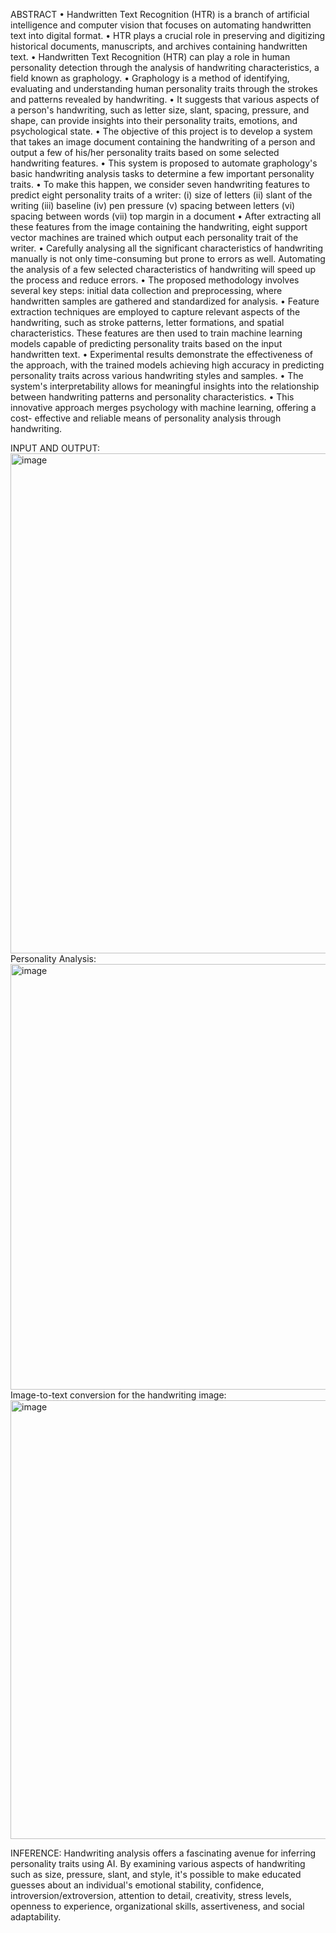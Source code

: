 ABSTRACT
• Handwritten Text Recognition (HTR) is a branch of artificial intelligence and computer vision that focuses on automating handwritten text into digital format.
• HTR plays a crucial role in preserving and digitizing historical documents, manuscripts, and archives containing handwritten text.
• Handwritten Text Recognition (HTR) can play a role in human personality detection through the analysis of handwriting characteristics, a field known as graphology.
• Graphology is a method of identifying, evaluating and understanding human personality traits through the strokes and patterns revealed by handwriting.
• It suggests that various aspects of a person's handwriting, such as letter size, slant, spacing, pressure, and shape, can provide insights into their personality traits, emotions, and psychological state.
• The objective of this project is to develop a system that takes an image document containing the handwriting of a person and output a few of his/her personality traits based on some selected handwriting features.
• This system is proposed to automate graphology's basic handwriting analysis tasks to determine a few important personality traits.
• To make this happen, we consider seven handwriting features to predict eight personality traits of a writer:
(i) size of letters
(ii) slant of the writing
(iii) baseline
(iv) pen pressure
(v) spacing between letters
(vi) spacing between words
(vii) top margin in a document
• After extracting all these features from the image containing the handwriting, eight support vector machines are trained which output each personality trait of the writer.
• Carefully analysing all the significant characteristics of handwriting manually is not only time-consuming but prone to errors as well. Automating the analysis of a few selected characteristics of handwriting will speed up the process and reduce errors.
• The proposed methodology involves several key steps: initial data collection and preprocessing, where handwritten samples are gathered and standardized for analysis.
• Feature extraction techniques are employed to capture relevant aspects of the handwriting, such as stroke patterns, letter formations, and spatial characteristics. These features are then used to train machine learning models capable of predicting personality traits based on the input handwritten text.
• Experimental results demonstrate the effectiveness of the approach, with the trained models achieving high accuracy in predicting personality traits across various handwriting styles and samples.
• The system's interpretability allows for meaningful insights into the relationship between handwriting patterns and personality characteristics.
• This innovative approach merges psychology with machine learning, offering a cost- effective and reliable means of personality analysis through handwriting.

INPUT AND OUTPUT:
<img width="800" alt="image" src="https://github.com/Swetha-ramasamy/Handwriting-analysis/assets/114848572/d2c3282d-846d-4fa5-b354-e9a8375700e9">
Personality Analysis:
<img width="681" alt="image" src="https://github.com/Swetha-ramasamy/Handwriting-analysis/assets/114848572/53bb69c2-1ec9-4fa6-8afa-22eb1047088e">
Image-to-text conversion for the handwriting image:
<img width="702" alt="image" src="https://github.com/Swetha-ramasamy/Handwriting-analysis/assets/114848572/6f3fd505-cd1b-485e-b477-3afc5ed2459a">


INFERENCE:
Handwriting analysis offers a fascinating avenue for inferring personality traits using AI. By examining various aspects of handwriting such as size, pressure, slant, and style, it's possible to make educated guesses about an individual's emotional stability, confidence, introversion/extroversion, attention to detail, creativity, stress levels, openness to experience, organizational skills, assertiveness, and social adaptability.


